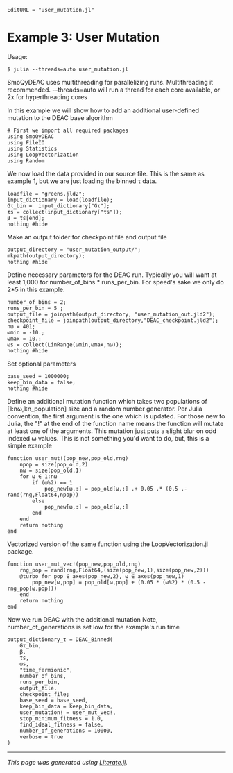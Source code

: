 ```@meta
EditURL = "user_mutation.jl"
```

# Example 3: User Mutation

 Usage:

  `$ julia --threads=auto user_mutation.jl`

  SmoQyDEAC uses multithreading for parallelizing runs. Multithreading it recommended.
  --threads=auto will run a thread for each core available, or 2x for hyperthreading cores

In this example we will show how to add an additional user-defined mutation to the DEAC base algorithm

````@example user_mutation
# First we import all required packages
using SmoQyDEAC
using FileIO
using Statistics
using LoopVectorization
using Random
````

We now load the data provided in our source file. This is the same as example 1, but we are just loading the binned τ data.

````@example user_mutation
loadfile = "greens.jld2";
input_dictionary = load(loadfile);
Gτ_bin =  input_dictionary["Gτ"];
τs = collect(input_dictionary["τs"]);
β = τs[end];
nothing #hide
````

Make an output folder for checkpoint file and output file

````@example user_mutation
output_directory = "user_mutation_output/";
mkpath(output_directory);
nothing #hide
````

Define necessary parameters for the DEAC run.
Typically you will want at least 1,000 for number_of_bins * runs_per_bin.
For speed's sake we only do 2*5 in this example.

````@example user_mutation
number_of_bins = 2;
runs_per_bin = 5 ;
output_file = joinpath(output_directory, "user_mutation_out.jld2");
checkpoint_file = joinpath(output_directory,"DEAC_checkpoint.jld2");
nω = 401;
ωmin = -10.;
ωmax = 10.;
ωs = collect(LinRange(ωmin,ωmax,nω));
nothing #hide
````

Set optional parameters

````@example user_mutation
base_seed = 1000000;
keep_bin_data = false;
nothing #hide
````

Define an additional mutation function which takes two populations of [1:nω,1:n_population] size and a random number generator.
Per Julia convention, the first argument is the one which is updated. For those new to Julia, the "!" at the end of the function name means the function will mutate at least one of the arguments.
This mutation just puts a slight blur on odd indexed ω values. This is not something you'd want to do, but, this is a simple example

````@example user_mutation
function user_mut!(pop_new,pop_old,rng)
    npop = size(pop_old,2)
    nω = size(pop_old,1)
    for ω ∈ 1:nω
        if (ω%2) == 1
            pop_new[ω,:] = pop_old[ω,:] .+ 0.05 .* (0.5 .- rand(rng,Float64,npop))
        else
            pop_new[ω,:] = pop_old[ω,:]
        end
    end
    return nothing
end
````

Vectorized version of the same function using the LoopVectorization.jl package.

````@example user_mutation
function user_mut_vec!(pop_new,pop_old,rng)
    rng_pop = rand(rng,Float64,(size(pop_new,1),size(pop_new,2)))
    @turbo for pop ∈ axes(pop_new,2), ω ∈ axes(pop_new,1)
        pop_new[ω,pop] = pop_old[ω,pop] + (0.05 * (ω%2) * (0.5 - rng_pop[ω,pop]))
    end
    return nothing
end
````

Now we run DEAC with the additional mutation
Note, number_of_generations is set low for the example's run time

````@example user_mutation
output_dictionary_τ = DEAC_Binned(
    Gτ_bin,
    β,
    τs,
    ωs,
    "time_fermionic",
    number_of_bins,
    runs_per_bin,
    output_file,
    checkpoint_file;
    base_seed = base_seed,
    keep_bin_data = keep_bin_data,
    user_mutation! = user_mut_vec!,
    stop_minimum_fitness = 1.0,
    find_ideal_fitness = false,
    number_of_generations = 10000,
    verbose = true
)
````

---

*This page was generated using [Literate.jl](https://github.com/fredrikekre/Literate.jl).*

